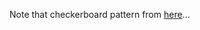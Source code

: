 Note that checkerboard pattern from [here](https://raw.githubusercontent.com/MarkHedleyJones/markhedleyjones.github.io/master/media/calibration-checkerboard-collection/Checkerboard-A4-40mm-6x4.svg)...
